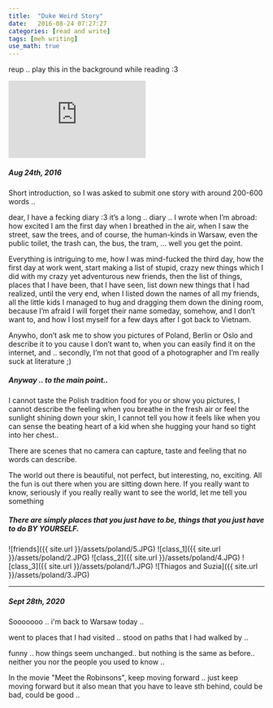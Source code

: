 ```yaml
---
title:  "Duke Weird Story"
date:   2016-08-24 07:27:27
categories: [read and write]
tags: [meh writing]
use_math: true
---
```


reup ..
play this in the background while reading :3
<iframe width="270" height="152" src="https://www.youtube.com/embed/q6wZhd8M848" frameborder="0" allow="accelerometer; autoplay; clipboard-write; encrypted-media; gyroscope; picture-in-picture" allowfullscreen></iframe>

##### Aug 24th, 2016

Short introduction, so I was asked to submit one story with around 200-600 words ..

dear, I have a fecking diary :3 it’s a long .. diary .. I wrote when I’m abroad: how excited I am the first day when I breathed in the air, when I saw the street, saw the trees, and of course, the human-kinds in Warsaw, even the public toilet, the trash can, the bus, the tram, … well you get the point.

Everything is intriguing to me, how I was mind-fucked the third day, how the first day at work went, start making a list of stupid, crazy new things which I did with my crazy yet adventurous new friends, then the list of things, places that I have been, that I have seen, list down new things that I had realized, until the very end, when I listed down the names of all my friends, all the little kids I managed to hug and dragging them down the dining room, because I’m afraid I will forget their name someday, somehow, and I don’t want to, and how I lost myself for a few days after I got back to Vietnam.

Anywho, don’t ask me to show you pictures of Poland, Berlin or Oslo and describe it to you cause I don’t want to, when you can easily find it on the internet, and .. secondly, I’m not that good of a photographer and I’m really suck at literature ;)

##### Anyway .. to the main point..

I cannot taste the Polish tradition food for you or show you pictures, I cannot describe the feeling when you breathe in the fresh air or feel the sunlight shining down your skin, I cannot tell you how it feels like when you can sense the beating heart of a kid when she hugging your hand so tight into her chest..

There are scenes that no camera can capture, taste and feeling that no words can describe.

The world out there is beautiful, not perfect, but interesting, no, exciting.
All the fun is out there when you are sitting down here. If you really want to know, seriously if you really really want to see the world, let me tell you something

##### There are simply places that you just have to be, things that you just have to do BY YOURSELF.

![friends]({{ site.url }}/assets/poland/5.JPG)
![class_1]({{ site.url }}/assets/poland/2.JPG)
![class_2]({{ site.url }}/assets/poland/4.JPG)
![class_3]({{ site.url }}/assets/poland/1.JPG)
![Thiagos and Suzia]({{ site.url }}/assets/poland/3.JPG)

-------
##### Sept 28th, 2020

Sooooooo .. i'm back to Warsaw today ..

went to places that I had visited ..
stood on paths that I had walked by ..

funny .. how things seem unchanged..
but nothing is the same as before..
neither you nor the people you used to know ..

In the movie "Meet the Robinsons", keep moving forward .. just keep moving forward
but it also mean that you have to leave sth behind, could be bad, could be good ..
